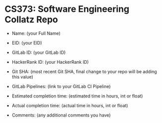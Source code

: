 # CS373: Software Engineering Collatz Repo

* Name: (your Full Name)

* EID: (your EID)

* GitLab ID: (your GitLab ID)

* HackerRank ID: (your HackerRank ID)

* Git SHA: (most recent Git SHA, final change to your repo will be adding this value)

* GitLab Pipelines: (link to your GitLab CI Pipeline)

* Estimated completion time: (estimated time in hours, int or float)

* Actual completion time: (actual time in hours, int or float)

* Comments: (any additional comments you have)
